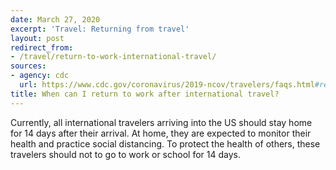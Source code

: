 ```yaml
---
date: March 27, 2020
excerpt: 'Travel: Returning from travel'
layout: post
redirect_from:
- /travel/return-to-work-international-travel/
sources:
- agency: cdc
  url: https://www.cdc.gov/coronavirus/2019-ncov/travelers/faqs.html#returning-from-travel
title: When can I return to work after international travel?
---
```


Currently, all international travelers arriving into the US should stay home for 14 days after their arrival. At home, they are expected to monitor their health and practice social distancing. To protect the health of others, these travelers should not to go to work or school for 14 days.